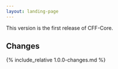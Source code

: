 ```yaml
---
layout: landing-page
---
```


This version is the first release of CFF-Core.

## Changes

{% include_relative 1.0.0-changes.md %}